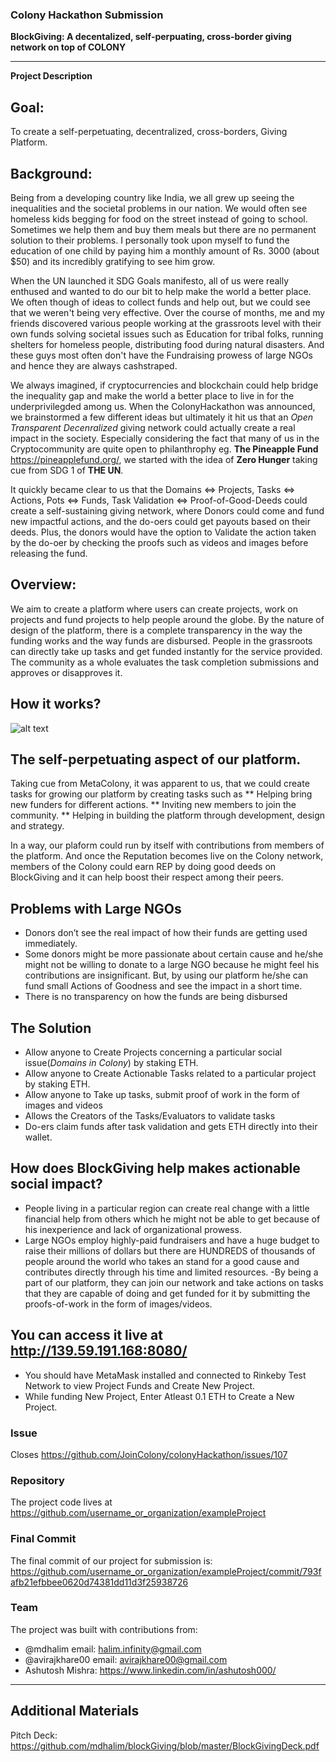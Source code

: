### Colony Hackathon Submission
<!-- Fill this out now to RSVP. You can always come back and edit it when info changes. -->
<!-- You *don't* need to delete all the comments like this one since they won't show up in the viewer. -->
<!-- Use your project name as the title of this issue. This is what we’ll call your winning project! -->

**BlockGiving: A decentalized, self-perpuating, cross-border giving network on top of COLONY**
<!--(Please also add it above ^^ as the title of this issue)-->

---

**Project Description**
<!--(1-2 sentences about this project. Motivations, goals, functionality -- you name it.)-->

## Goal:
To create a self-perpetuating, decentralized, cross-borders, Giving Platform.

## Background:
Being from a developing country like India, we all grew up seeing the inequalities and the societal problems in our nation. We would often see homeless kids begging for food on the street instead of going to school. Sometimes we help them and buy them meals but there are no permanent solution to their problems. I personally took upon myself to fund the education of one child by paying him a monthly amount of Rs. 3000 (about $50) and its incredibly gratifying to see him grow. 

When the UN launched it SDG Goals manifesto, all of us were really enthused and wanted to do our bit to help make the world a better place. We often though of ideas to collect funds and help out, but we could see that we weren't being very effective. Over the course of months, me and my friends discovered various people working at the grassroots level with their own funds solving societal issues such as Education for tribal folks, running shelters for homeless people, distributing food during natural disasters. And these guys most often don't have the Fundraising prowess of large NGOs and hence they are always cashstraped. 

We always imagined, if cryptocurrencies and blockchain could help bridge the inequality gap and make the world a better place to live in for the underprivilegded among us. When the ColonyHackathon was announced, we brainstormed a few different ideas but ultimately it hit us that an *Open Transparent Decenralized* giving network could actually create a real impact in the society. Especially considering the fact that many of us in the Cryptocommunity are quite open to philanthrophy eg. **The Pineapple Fund** https://pineapplefund.org/, we started with the idea of **Zero Hunger** taking cue from SDG 1 of **THE UN**.

It quickly became clear to us that the Domains <=> Projects, Tasks <=> Actions, Pots <=> Funds, Task Validation <=> Proof-of-Good-Deeds could create a self-sustaining giving network, where Donors could come and fund new impactful actions, and the do-oers could get payouts based on their deeds. Plus, the donors would have the option to Validate the action taken by the do-oer by checking the proofs such as videos and images before releasing the fund.

 

## Overview:

We aim to create a platform where users can create projects, work on projects and fund projects to help people around the globe.
By the nature of design of the platform, there is a complete transparency in the way the funding works and the way funds are disbursed.
People in the grassroots can directly take up tasks and get funded instantly for the service provided.
The community as a whole evaluates the task completion submissions and approves or disapproves it.

## How it works?
![alt text](https://raw.githubusercontent.com/mdhalim/blockGiving/master/deck-images/flow.png)

## The self-perpetuating aspect of our platform.
Taking cue from MetaColony, it was apparent to us, that we could create tasks for growing our platform by creating tasks such as
** Helping bring new funders for different actions.
** Inviting new members to join the community.
** Helping in building the platform through development, design and strategy.

In a way, our plaform could run by itself with contributions from members of the platform. And once the Reputation becomes live on the Colony network, members of the Colony could earn REP by doing good deeds on BlockGiving and it can help boost their respect among their peers. 

## Problems with Large NGOs
* Donors don’t see the real impact of how their funds are getting used immediately. 
* Some donors might be more passionate about certain cause and he/she might not be willing to donate to a large NGO because he might feel his contributions are insignificant. But, by using our platform he/she can fund small Actions of Goodness and see the impact in a short time. 
* There is no transparency on how the funds are being disbursed

## The Solution   
* Allow anyone to Create Projects concerning a particular social issue(_Domains in Colony_) by staking ETH.
* Allow anyone to Create Actionable Tasks related to a particular project by staking ETH.
* Allow anyone to Take up tasks, submit proof of work in the form of images and videos
* Allows the Creators of the Tasks/Evaluators to validate tasks
* Do-ers claim funds after task validation and gets ETH directly into their wallet.
 
## How does BlockGiving help makes actionable social impact? 
- People living in a particular region can create real change with a little financial help from others which he might not be able to get because of his inexperience and lack of organizational prowess.
- Large NGOs employ highly-paid fundraisers and have a huge budget to raise their millions of dollars but there are HUNDREDS of thousands of people around the world who takes an stand for a good cause and contributes directly through his time and limited resources.
-By being a part of our platform, they can join our network and take actions on tasks that they are capable of doing and get funded for it by submitting the proofs-of-work in the form of images/videos.


## You can access it live at http://139.59.191.168:8080/
* You should have MetaMask installed and connected to Rinkeby Test Network to view Project Funds and Create New Project.
* While funding New Project, Enter Atleast 0.1 ETH to Create a New Project.




<!--Any additional info you might want to share now:-->


### Issue
Closes https://github.com/JoinColony/colonyHackathon/issues/107

### Repository

The project code lives at https://github.com/username_or_organization/exampleProject

### Final Commit
The final commit of our project for submission is:
https://github.com/username_or_organization/exampleProject/commit/793fafb21efbbee0620d74381dd11d3f25938726

### Team
The project was built with contributions from:

<!--(Where can others reach you during the hackathon? @twitter, @github, email, etc.):-->
* @mdhalim  email: halim.infinity@gmail.com
* @avirajkhare00 email: avirajkhare00@gmail.com
* Ashutosh Mishra: https://www.linkedin.com/in/ashutosh000/

---

## Additional Materials
Pitch Deck: https://github.com/mdhalim/blockGiving/blob/master/BlockGivingDeck.pdf
